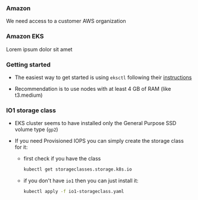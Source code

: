 ### Amazon

We need access to a customer AWS organization

### Amazon EKS

Lorem ipsum dolor sit amet

### Getting started

- The easiest way to get started is using `eksctl` following their [instructions](https://docs.aws.amazon.com/eks/latest/userguide/getting-started-eksctl.html)

- Recommendation is to use nodes with at least 4 GB of RAM (like t3.medium)

### IO1 storage class

- EKS cluster seems to have installed only the General Purpose SSD volume type (`gp2`)

- If you need Provisioned IOPS you can simply create the storage class for it:

  - first check if you have the class

    ```bash
    kubectl get storageclasses.storage.k8s.io
    ```

  - if you don't have `io1` then you can just install it:

    ```bash
    kubectl apply -f io1-storageclass.yaml
    ```
